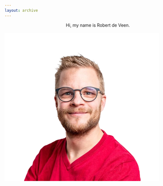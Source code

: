 ```yaml
---
layout: archive
---
```


<marquee behavior="scroll" direction="left" scrollamount="15" class="marquee">
  <span>Hi, my name is Robert de Veen.</span>
</marquee>

![Author of this blog](/assets/images/Robert-de-Veen-2022-Square.webp "Robert de Veen")
